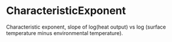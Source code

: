 CharacteristicExponent
======================

Characteristic exponent, slope of log(heat output) vs log (surface temperature minus environmental temperature).
